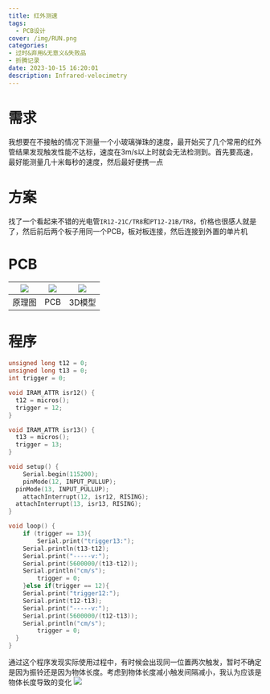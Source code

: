 ```yaml
---
title: 红外测速
tags:
  - PCB设计
cover: /img/RUN.png
categories:
- 过时&弃用&无意义&失败品
- 折腾记录
date: 2023-10-15 16:20:01
description: Infrared-velocimetry
---
```

# 需求
我想要在不接触的情况下测量一个小玻璃弹珠的速度，最开始买了几个常用的红外管结果发现触发性能不达标，速度在3m/s以上时就会无法检测到。首先要高速，最好能测量几十米每秒的速度，然后最好便携一点

# 方案
找了一个看起来不错的光电管`IR12-21C/TR8`和`PT12-21B/TR8`，价格也很感人就是了，然后前后两个板子用同一个PCB，板对板连接，然后连接到外置的单片机

# PCB
| ![](微信截图_20231015162424.png)  | ![](微信截图_20231015162438.png)  | ![](微信截图_20231015162455.png)  |
| :------------: | :------------: | :------------: |
| 原理图  | PCB  | 3D模型  |

# 程序

```c
unsigned long t12 = 0;
unsigned long t13 = 0;
int trigger = 0;

void IRAM_ATTR isr12() {
  t12 = micros();
  trigger = 12;
}

void IRAM_ATTR isr13() {
  t13 = micros();
  trigger = 13;
}

void setup() {
	Serial.begin(115200);
	pinMode(12, INPUT_PULLUP);
  pinMode(13, INPUT_PULLUP);
	attachInterrupt(12, isr12, RISING);
  attachInterrupt(13, isr13, RISING);
}

void loop() {
	if (trigger == 13){
		Serial.print("trigger13:");
    Serial.println(t13-t12);
    Serial.print("-----v:");
    Serial.print(5600000/(t13-t12));
    Serial.println("cm/s");
		trigger = 0;
	}else if(trigger == 12){
    Serial.print("trigger12:");
    Serial.print(t12-t13);
    Serial.print("-----v:");
    Serial.print(5600000/(t12-t13));
    Serial.println("cm/s");
		trigger = 0;
  }
}
```
通过这个程序发现实际使用过程中，有时候会出现同一位置两次触发，暂时不确定是因为振铃还是因为物体长度。考虑到物体长度减小触发间隔减小，我认为应该是物体长度导致的变化
![](QQ截图20231103233139.png)
